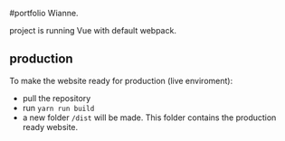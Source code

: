 #portfolio Wianne. 

project is running Vue with default webpack.

## production
To make the website ready for production (live enviroment):
- pull the repository
- run `yarn run build`
- a new folder `/dist` will be made. This folder contains the production ready website. 
